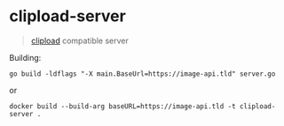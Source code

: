 # clipload-server
> [clipload](https://github.com/Bjornskjald/clipload) compatible server

Building:
```
go build -ldflags "-X main.BaseUrl=https://image-api.tld" server.go
```
or
```
docker build --build-arg baseURL=https://image-api.tld -t clipload-server .
```